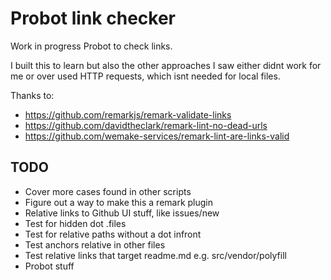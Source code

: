 # Probot link checker

Work in progress Probot to check links.

I built this to learn but also the other approaches I saw either didnt work for me or over used HTTP requests, which isnt needed for local files.

Thanks to:

- https://github.com/remarkjs/remark-validate-links
- https://github.com/davidtheclark/remark-lint-no-dead-urls
- https://github.com/wemake-services/remark-lint-are-links-valid

## TODO

- Cover more cases found in other scripts
- Figure out a way to make this a remark plugin
- Relative links to Github UI stuff, like issues/new
- Test for hidden dot .files
- Test for relative paths without a dot infront
- Test anchors relative in other files
- Test relative links that target readme.md e.g. src/vendor/polyfill
- Probot stuff
